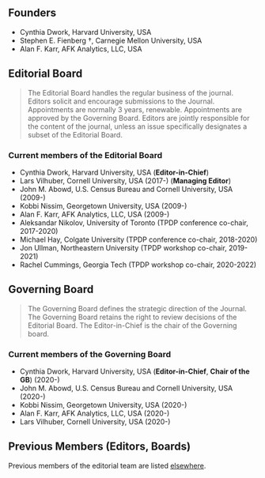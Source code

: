 ## Founders

- Cynthia Dwork, Harvard University, USA
- Stephen E. Fienberg †, Carnegie Mellon University, USA
- Alan F. Karr, AFK Analytics, LLC, USA

## Editorial Board

> The Editorial Board handles the regular business of the journal.
Editors solicit and encourage submissions to the Journal.
Appointments are normally 3 years, renewable. Appointments are approved by the Governing Board.
Editors are jointly responsible for the content of the journal, unless
an issue specifically designates a subset of the Editorial Board.

### Current members of the Editorial Board

- Cynthia Dwork, Harvard University, USA (**Editor-in-Chief**)
- Lars Vilhuber, Cornell University, USA (2017-) (**Managing Editor**)
- John M. Abowd, U.S. Census Bureau and Cornell University, USA (2009-)
- Kobbi Nissim, Georgetown University, USA (2009-)
- Alan F. Karr, AFK Analytics, LLC, USA (2009-)
- Aleksandar Nikolov, University of Toronto (TPDP conference co-chair, 2017-2020)
- Michael Hay, Colgate University (TPDP conference co-chair, 2018-2020)
- Jon Ullman, Northeastern University  (TPDP workshop co-chair, 2019-2021)
- Rachel Cummings, Georgia Tech (TPDP workshop co-chair, 2020-2022)


## Governing Board

> The Governing Board defines the strategic direction of the Journal.
The Governing Board retains the right to review decisions of the Editorial Board.
The Editor-in-Chief is the chair of the Governing board.

### Current members of the Governing Board

- Cynthia Dwork, Harvard University, USA (**Editor-in-Chief**, **Chair of the GB**) (2020-)
- John M. Abowd, U.S. Census Bureau and Cornell University, USA (2020-)
- Kobbi Nissim, Georgetown University, USA (2020-)
- Alan F. Karr, AFK Analytics, LLC, USA (2020-)
- Lars Vilhuber, Cornell University, USA (2020-)

## Previous Members (Editors, Boards)

Previous members of the editorial team are listed [elsewhere](https://journalprivacyconfidentiality.org/index.php/jpc/previous-editors).
